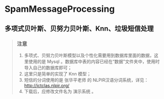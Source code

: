 # SpamMessageProcessing
## 多项式贝叶斯、贝努力贝叶斯、Knn、垃圾短信处理

>### 注意
>
>1. 多项式、贝努力贝叶斯模型以及个性化需要用到数据库里面的数据，这里使用的是 Mysql 。数据库中表的内容已经在“数据”文件夹中，使用时导入自己的数据库即可；
>2. 这里只是简单的实现了 Knn 模型；
>3. 短信的分词使用的是 张华平老师 的 NLPIR汉语分词系统，详见：http://ictclas.nlpir.org/
>4. 下载后，应修改文件名为 演示系统 。

